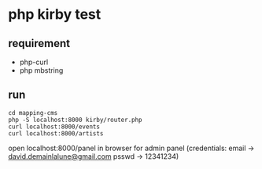 # php kirby test

## requirement
- php-curl
- php mbstring

## run

```
cd mapping-cms
php -S localhost:8000 kirby/router.php
curl localhost:8000/events
curl localhost:8000/artists
```

open localhost:8000/panel in browser for admin panel (credentials: email -> david.demainlalune@gmail.com psswd -> 12341234)


